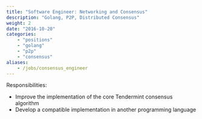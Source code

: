 ```yaml
---
title: "Software Engineer: Networking and Consensus"
description: "Golang, P2P, Distributed Consensus"
weight: 2
date: "2016-10-20"
categories: 
    - "positions"
    - "golang"
    - "p2p"
    - "consensus"
aliases:
    - /jobs/consensus_engineer
---
```


Responsibilities: 

- Improve the implementation of the core Tendermint consensus algorithm
- Develop a compatible implementation in another programming language
